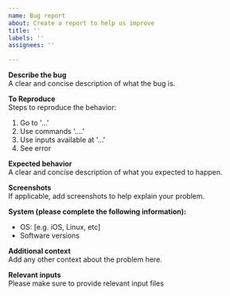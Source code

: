 ```yaml
---
name: Bug report
about: Create a report to help us improve
title: ''
labels: ''
assignees: ''

---
```


**Describe the bug** <br />
A clear and concise description of what the bug is.

**To Reproduce** <br />
Steps to reproduce the behavior:
1. Go to '...'
2. Use commands '....'
3. Use inputs available at '...'
4. See error

**Expected behavior** <br />
A clear and concise description of what you expected to happen.

**Screenshots** <br />
If applicable, add screenshots to help explain your problem.

**System (please complete the following information):** <br />
 - OS: [e.g. iOS, Linux, etc]
 - Software versions
 
**Additional context** <br />
Add any other context about the problem here.

**Relevant inputs** <br />
Please make sure to provide relevant input files
